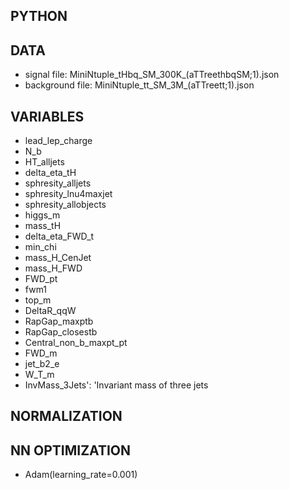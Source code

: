 ## PYTHON

## DATA
- signal file: MiniNtuple_tHbq_SM_300K_(aTTreethbqSM;1).json
- background file: MiniNtuple_tt_SM_3M_(aTTreett;1).json

## VARIABLES
- lead_lep_charge
- N_b
- HT_alljets
- delta_eta_tH
- sphresity_alljets
- sphresity_lnu4maxjet
- sphresity_allobjects
- higgs_m
- mass_tH
- delta_eta_FWD_t
- min_chi
- mass_H_CenJet
- mass_H_FWD
- FWD_pt
- fwm1
- top_m
- DeltaR_qqW
- RapGap_maxptb
- RapGap_closestb
- Central_non_b_maxpt_pt
- FWD_m
- jet_b2_e
- W_T_m
- InvMass_3Jets': 'Invariant mass of three jets

## NORMALIZATION

## NN OPTIMIZATION
- Adam(learning_rate=0.001)

